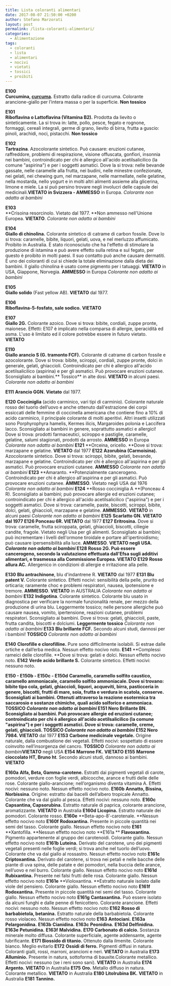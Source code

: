 ```yaml
---
title: Lista coloranti alimentari
date: 2017-08-07 21:50:00 +0200
author: Stefano Marzorati
layout: post
permalink: /lista-coloranti-alimentari/
categories:
  - Alimentazione
tags:
  - coloranti
  - lista
  - alimentari
  - nocivi
  - vietati
  - tossici
  - proibiti
---
```

**E100**   
**Curcumina, <a href="http://www.alimentipedia.it/curcuma.html" title="Curcuma">curcuma</a>.** Estratto dalla radice di curcuma. Colorante arancione-giallo per l’intera massa o per la superficie. **Non tossico**   

**E101**   
**Riboflavina o Lattoflavina (Vitamina B2).** Prodotta da lievito o sinteticamente. La si trova in: latte, pollo, pesce, fegato e rognone, formaggi, cereali integrali, germe di grano, lievito di birra, frutta a guscio: pinoli, arachidi, noci, pistacchi. **Non tossico**   

**E102**   
**Tartrazina**. Azocolorante sintetico. Può causare: eruzioni cutanee, raffreddore, problemi di respirazione, visione offuscata, gonfiori, insonnia nei bambini, controindicato per chi è allergico all'acido acetilsalicilico (la comune "aspirina") e per i soggetti asmatici. Dove la si trova: nelle bevande gassate, nelle caramelle alla frutta, nei budini, nelle minestre confezionate, nei gelati, nei chewing gum, nel marzapane, nelle marmellate, nelle gelatine, nella mostarda, nello yogurt e in molti altri alimenti assieme alla glicerina, limone e miele. La si può persino trovare negli involucri delle capsule dei medicinali.**VIETATO in Svizzera - AMMESSO** in Europa. *Colorante non adatto ai bambini*   

**E103**   
**Crisoina resorcinolo. Vietato dal 1977. **Non ammesso nell'Unione Europea. **VIETATO**. *Colorante non adatto ai bambini*   

**E104**   
**Giallo di chinolina.** Colorante sintetico di catrame di carbon fossile. Dove lo si trova: caramelle, bibite, liquori, gelati, uova, e nel merluzzo affumicato. Proibito in Australia. È stato riconosciuto che ha l'effetto di stimolare la produzione di istamina e può avere effetto sulla retina e sul fegato, per questo è proibito in molti paesi. Il suo contatto può anche causare dermatiti. È uno dei coloranti di cui si chiede la totale eliminazione dalla dieta dei bambini. Il giallo chinolina è usato come pigmento per i tatuaggi. **VIETATO** in USA, Giappone, Norvegia. **AMMESSO** in Europa *Colorante non adatto ai bambini*   

**E105**   
**Giallo solido** (Fast yellow AB). **VIETATO** dal 1977.   

**E106**    
**Riboflavina-5-fosfato, sale sodico.** **VIETATO**   

**E107**   
**Giallo 2G.** Colorante azoico. Dove si trova: bibite, cordiali, zuppe pronte, maionese. Effetti: E107 è implicato nella comparsa di allergie, iperacidità ed asma. L'uso è limitato ed il colore potrebbe essere in futuro vietato. **VIETATO**   

**E110**   
**Giallo arancio S (G. tramonto FCF).** Colorante di catrame di carbon fossile e azocolorante. Dove si trova: bibite, sciroppi, cordiali, zuppe pronte, dolci in generale, gelati, ghiaccioli. Controindicato per chi è allergico all'acido acetilsalicilico (aspirina) e per gli asmatici. Può provocare eruzioni cutanee. Sconsigliato ai bambini.** Tossico** in alte dosi. **VIETATO** in alcuni paesi. *Colorante non adatto ai bambini*   

**E111**
**Arancio GGN.** **Vietato** dal 1977.

**E120**
**Cocciniglia** (acido carminico, vari tipi di carminio). Colorante naturale rosso del tuorlo dell’uovo e anche ottenuto dall'estrazione dei corpi essiccati delle femmine di coccinella americana che contiene fino a 10% di acido carminico, il principale colorante di molti aperitivi. Altri insetti utilizzati sono Porphyrophyra hamelis, Kermes ilicis, Margaroides polonia e Laccifera lacco. Sconsigliato ai bambini in genere, soprattutto asmatici e allergici! Dove si trova: prodotti farmaceutici, sciroppo e pastiglie, caramelle, gelatine, salumi stagionati, prodotti da arrosto. **AMMESSO** in Europa *Colorante non adatto ai bambini*
**E121**
**Orceina, oricello. **Dove si trova: marzapane e gelatine. **VIETATO** dal 1977
**E122**
**Azorubina (Carmoisina).** Azocolorante sintetico. Dove si trova: sciroppi, bibite, gelati, bevande, marzapane e gelatine. Controindicato per chi è allergico all'aspirina e per gli asmatici. Può provocare eruzioni cutanee. **AMMESSO** *Colorante non adatto ai bambini*
**E123**
**Amaranto. **Potenzialmente cancerogeno. Controindicato per chi è allergico all'aspirina e per gli asmatici. Può provocare eruzioni cutanee. **AMMESSO**. Vietato negli USA dal 1976 *Colorante non adatto ai bambini*
**E124**
**Rosso cocciniglia A **(Ponceau 4 R). Sconsigliato ai bambini; può provocare allergie ed eruzioni cutanee; controindicato per chi è allergico all'acido acetilsalicilico ("aspirina") e per i soggetti asmatici. Dove si trova: caramelle, paste, biscotti, sciroppi, bibite, dolci, gelati, ghiaccioli, marzapane e gelatine. **AMMESSO**. **VIETATO** in alcuni paesi *Colorante non adatto ai bambini*
**E125**
**Scarlatto GN. ****VIETATO** dal 1977
**E126**
**Ponceau 6R.**** VIETATO** dal 1977
**E127**
**Eritrosina.** Dove si trova: caramelle, frutta sciroppata, gelati, ghiaccioli, biscotti, ciliegie candite, fragole. Vietato negli Usa per gli alimenti. Sconsigliato ai bambini; può incrementare i livelli dell'ormone tiroidale e portare all'ipertiroidismo; può causare ipersensibilità alla luce. **AMMESSO**. **VIETATO **negli USA. *Colorante non adatto ai bambini*
**E128**
**Rosso 2G.** Può essere cancerogeno, secondo la valutazione effettuata dall'Efsa sugli additivi alimentari, e trasmessa alla Commissione Europea.** VIETATO**
**E129**
**Rosso allura AC.** Allergenico in condizioni di allergie e irritazione alla pelle.

**E130**
**Blu antrachinone**, blu d'indantrene R. **VIETATO** dal 1977
**E131**
**Blu patent V.** Colorante sintetico. Effetti nocivi: sensibilità della pelle, prurito ed orticaria; raramente choc e problemi respiratori, nausea, ipotensione e tremore. **AMMESSO**. **VIETATO** in AUSTRALIA *Colorante non adatto ai bambini*
**E132**
**Indigotina**. Colorante sintetico. Colorante blu usato in diagnostica per verificare la normale funzionalità renale, per mezzo della produzione di urina blu. Leggermente tossico; nelle persone allergiche può causare nausea, vomito, ipertensione, reazioni cutanee, problemi respiratori. Sconsigliato ai bambini. Dove si trova: gelati, ghiaccioli, paste, frutta candita, biscotti e dolciumi. **Leggermente tossico** *Colorante non adatto ai bambini*
**E133**
**Blu brillante FCF.** Secondo alcuni studi, dannosi per i bambini! **TOSSICO** *Colorante non adatto ai bambini*

**E140**
**Clorofille e clorofilline.** Pure sono difficilmente isolabili. Si estrae dalle ortiche e dall’erba medica. Nessun effetto nocivo noto.
**E141**
**Complessi rameici delle clorofille. **Dove si trova: gelati e dolci. Nessun effetto nocivo noto.
**E142**
**Verde acido brillante S.** Colorante sintetico. Effetti nocivi: nessuno noto.

**E150 - E150b - E150c - E150d**
**Caramello, caramello solfito caustico, caramello ammoniacale, caramello solfito ammoniacale. **Dove si trovano: bibite tipo cola, gelati, ghiaccioli, liquori, acqueviti, birra, pasticceria in genere, biscotti, frutti di mare, soia, frutta e verdura in scatola, conserve. Sconsigliati ai bambini. Ottenuti attraverso la reazione esotermica tra saccarosio e sostanze chimiche, quali acido solforico e ammoniaca. **TOSSICO** *Colorante non adatto ai bambini*
**E151**
**Nero Brillante BN.** Sconsigliato ai bambini. Può provocare allergie ed eruzioni cutanee; controindicato per chi è allergico all'acido acetilsalicilico (la comune "aspirina") e per i soggetti asmatici. Dove si trova: caramelle, creme, gelati, ghiaccioli. **TOSSICO** *Colorante non adatto ai bambini*
**E152**
Nero 7984.** VIETATO** dal 1977
**E153**
**Carbone medicinale vegetale.** Origine naturale, dalla combustione dei vegetali. Effetti nocivi: sospettato di essere coinvolto nell’insorgenza del cancro.
**TOSSICO**  *Colorante non adatto ai bambini***VIETATO** negli USA
**E154**
**Marrone FK.** **VIETATO**
**E155**
**Marrone cioccolato HT, Bruno ht**. Secondo alcuni studi, dannoso ai bambini. **VIETATO**

**E160a**
**Alfa, Beta, Gamma-carotene.** Estratti dai pigmenti vegetali di carote, pomodori, verdure con foglie verdi, albicocche, arance e frutti delle delle rose. Colorante giallo-arancione; nell’organismo diventa vitamina A. Effetti nocivi: nessuno noto. Nessun effetto nocivo noto.
**E160b**
**Annatto, Bissina, Norbissina**. Origine: estratto dai bacelli dell’albero tropicale Annatto. Colorante che va dal giallo al pesca. Effetti nocivi: nessuno noto.
**E160c**
**Capsantina, Capsorubina.** Estratto naturale di paprica, colorante arancione, aromatizzante. **VIETATO** in Australia
**E160d**
**Licopina.** Estratto naturale dei pomodori. Colorante rosso.
**E160e**
**Beta-apo-8′-carotenale. **Nessun effetto nocivo noto
**E160f**
**Rodoxantina.** Presente in piccole quantità nei semi del tasso. Colorante giallo. Nessun effetto nocivo noto
**E161**
**Xantofilla. **Nessun effetto nocivo noto
**E161a **
**Flavoxantina.** Pigmento appartenente al gruppo dei carotenoidi. Colorante giallo. Nessun effetto nocivo noto
**E161b**
**Luteina.** Derivato del carotene, uno dei pigmenti vegetali presenti nelle foglie verdi; si trova anche nel tuorlo dell’uovo. Colorante che va dal giallo al rossastro. Nessun effetto nocivo noto
**E161c**
**Criptoxantina.** Derivato del carotene, si trova nei petali e nelle bacche delle piante di uva spina, delle patate e dei pomodori, nella buccia delle arance, nell’uovo e nel burro. Colorante giallo. Nessun effetto nocivo noto
**E161d**
**Rubixantina.** Presente nei falsi frutti delle rosa. Colorante giallo. Nessun effetto nocivo noto
**E161e**
**Violoxantina. **Estratto naturale isolato dalle viole del pensiero. Colorante giallo. Nessun effetto nocivo noto
**E161f**
**Rodoxantina.** Presente in piccole quantità nei semi del tasso. Colorante giallo. Nessun effetto nocivo noto
**E161g**
**Cantaxantina.** Può essere isolato da alcuni funghi e dalle penne di fenicottero. Colorante arancione. Effetti nocivi: nessuno noto. Nessun effetto nocivo noto
**E162**
**Rosso di barbabietola, betanina.** Estratto naturale della barbabietola. Colorante rosso violaceo. Nessun effetto nocivo noto
**E163**
**Antociani.**
**E163a**
**Pelargonidina.**
**E163b**
**Cianidina.**
**E163c**
**Peonidina.**
**E163d**
**Delfinidina.**
**E163e**
**Petunidina.**
**E163f**
**Malvidina.**
**E170**
**Carbonato di calcio.** Sostanza minerale molto diffusa. Colorante superficiale, agente addensante, agente lubrificante.
**E171**
**Biossido di titanio.** Ottenuto dalla ilmenite. Colorante bianco. Meglio evitarlo
**E172**
**Ossidi di ferro.** Pigmenti diffusi in natura. Coloranti gialli, rossi, marroni, arancioni e neri. **VIETATO** in Australia
**E173**
**Alluminio.** Presente in natura, sottoforma di bauxite.Colorante metallico. Effetti nocivi: nessuno (se i reni sono sani). **VIETATO** in Australia
**E174**
**Argento.** **VIETATO** in Australia
**E175**
**Oro.** Metallo diffuso in natura. Colorante metallico. **VIETATO** in Australia
**E180**
**Litolrubina BK.** **VIETATO** in Australia
**E181**
**Tannino.**